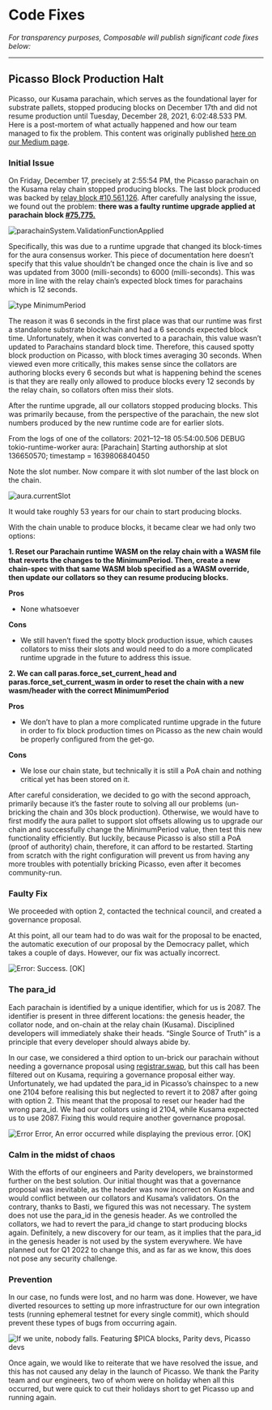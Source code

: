 # Code Fixes

*For transparency purposes, Composable will publish significant code fixes below:*

---

## Picasso Block Production Halt

Picasso, our Kusama parachain, which serves as the foundational layer for substrate pallets, stopped producing blocks on December 17th and did not resume production until Tuesday, December 28, 2021, 6:02:48.533 PM. Here is a post-mortem of what actually happened and how our team managed to fix the problem. This content was originally published [here on our Medium page](https://medium.com/composable-finance/picasso-block-production-halt-a-post-mortem-analysis-9aeedbda7660).

### Initial Issue

On Friday, December 17, precisely at 2:55:54 PM, the Picasso parachain on the Kusama relay chain stopped producing blocks. The last block produced was backed by [relay block #10,561,126](https://polkadot.js.org/apps/?rpc=wss%3A%2F%2Fkusama-rpc.polkadot.io#/explorer/query/0x46d9d6036ad79e55f31d10b841cabb5fec3303618e91dfb99b860f289d6b697c). After carefully analysing the issue, we found out the problem: **there was a faulty runtime upgrade applied at parachain block [#75,775.](https://polkadot.js.org/apps/?rpc=wss%3A%2F%2Fpicasso-rpc.composable.finance#/explorer/query/0xcaf7f7aa3801aace93afb2828918c3719d688bd299be196b26daa1b1967adfe1)**


![parachainSystem.ValidationFunctionApplied](./validation-function-applied.png)

Specifically, this was due to a runtime upgrade that changed its block-times for the aura consensus worker. This piece of documentation here doesn’t specify that this value shouldn’t be changed once the chain is live and so was updated from 3000 (milli-seconds) to 6000 (milli-seconds). This was more in line with the relay chain’s expected block times for parachains which is 12 seconds.

![type MinimumPeriod](./type-minimum-period.png)

The reason it was 6 seconds in the first place was that our runtime was first a standalone substrate blockchain and had a 6 seconds expected block time. Unfortunately, when it was converted to a parachain, this value wasn’t updated to Parachains standard block time. Therefore, this caused spotty block production on Picasso, with block times averaging 30 seconds. When viewed even more critically, this makes sense since the collators are authoring blocks every 6 seconds but what is happening behind the scenes is that they are really only allowed to produce blocks every 12 seconds by the relay chain, so collators often miss their slots.

After the runtime upgrade, all our collators stopped producing blocks. This was primarily because, from the perspective of the parachain, the new slot numbers produced by the new runtime code are for earlier slots.

From the logs of one of the collators: 2021–12–18 05:54:00.506 DEBUG tokio-runtime-worker aura: [Parachain] Starting authorship at slot 136650570; timestamp = 1639806840450

Note the slot number. Now compare it with slot number of the last block on the chain.

![aura.currentSlot](./aura-current-slot.png)

It would take roughly 53 years for our chain to start producing blocks.

With the chain unable to produce blocks, it became clear we had only two options:

**1. Reset our Parachain runtime WASM on the relay chain with a WASM file that reverts the changes to the MinimumPeriod. Then, create a new chain-spec with that same WASM blob specified as a WASM override, then update our collators so they can resume producing blocks.**

**Pros**
- None whatsoever

**Cons**
- We still haven’t fixed the spotty block production issue, which causes collators to miss their slots and would need to do a more complicated runtime upgrade in the future to address this issue.

**2. We can call paras.force_set_current_head and paras.force_set_current_wasm in order to reset the chain with a new wasm/header with the correct MinimumPeriod**

**Pros**
- We don’t have to plan a more complicated runtime upgrade in the future in order to fix block production times on Picasso as the new chain would be properly configured from the get-go.

**Cons**
- We lose our chain state, but technically it is still a PoA chain and nothing critical yet has been stored on it.

After careful consideration, we decided to go with the second approach, primarily because it’s the faster route to solving all our problems (un-bricking the chain and 30s block production). Otherwise, we would have to first modify the aura pallet to support slot offsets allowing us to upgrade our chain and successfully change the MinimumPeriod value, then test this new functionality efficiently. But luckily, because Picasso is also still a PoA (proof of authority) chain, therefore, it can afford to be restarted. Starting from scratch with the right configuration will prevent us from having any more troubles with potentially bricking Picasso, even after it becomes community-run.

### Faulty Fix

We proceeded with option 2, contacted the technical council, and created a governance proposal.

At this point, all our team had to do was wait for the proposal to be enacted, the automatic execution of our proposal by the Democracy pallet, which takes a couple of days. However, our fix was actually incorrect.

![Error: Success. [OK]](./error-success.png)

### The para_id

Each parachain is identified by a unique identifier, which for us is 2087. The identifier is present in three different locations: the genesis header, the collator node, and on-chain at the relay chain (Kusama). Disciplined developers will immediately shake their heads. “Single Source of Truth” is a principle that every developer should always abide by.

In our case, we considered a third option to un-brick our parachain without needing a governance proposal using [registrar.swap](https://github.com/paritytech/polkadot/blob/d5818b20332209c47e3da38b797fa79e952104b3/runtime/common/src/paras_registrar.rs?_pjax=%23js-repo-pjax-container%2C%20div%5Bitemtype%3D%22http%3A%2F%2Fschema.org%2FSoftwareSourceCode%22%5D%20main%2C%20%5Bdata-pjax-container%5D#L270), but this call has been filtered out on Kusama, requiring a governance proposal either way. Unfortunately, we had updated the para_id in Picasso’s chainspec to a new one 2104 before realising this but neglected to revert it to 2087 after going with option 2. This meant that the proposal to reset our header had the wrong para_id. We had our collators using id 2104, while Kusama expected us to use 2087. Fixing this would require another governance proposal.

![Error Error, An error occurred while displaying the previous error. [OK]](./error-error.jpeg)

### Calm in the midst of chaos

With the efforts of our engineers and Parity developers, we brainstormed further on the best solution. Our initial thought was that a governance proposal was inevitable, as the header was now incorrect on Kusama and would conflict between our collators and Kusama’s validators. On the contrary, thanks to Basti, we figured this was not necessary. The system does not use the para_id in the genesis header. As we controlled the collators, we had to revert the para_id change to start producing blocks again. Definitely, a new discovery for our team, as it implies that the para_id in the genesis header is not used by the system everywhere. We have planned out for Q1 2022 to change this, and as far as we know, this does not pose any security challenge.

### Prevention

In our case, no funds were lost, and no harm was done. However, we have diverted resources to setting up more infrastructure for our own integration tests (running ephemeral testnet for every single commit), which should prevent these types of bugs from occurring again.

![If we unite, nobody falls. Featuring $PICA blocks, Parity devs, Picasso devs](./if-we-unite-nobody-falls.jpeg)

Once again, we would like to reiterate that we have resolved the issue, and this has not caused any delay in the launch of Picasso. We thank the Parity team and our engineers, two of whom were on holiday when all this occurred, but were quick to cut their holidays short to get Picasso up and running again.
